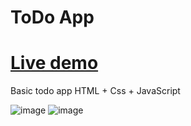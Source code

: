 # ToDo App

# [Live demo](https://fabiano-pancheniak.github.io/todoApp.github.io/)

Basic todo app 
HTML + Css + JavaScript

![image](https://user-images.githubusercontent.com/117361090/226353244-76725141-a332-405c-a432-5ebd1cfe614a.png)
![image](https://user-images.githubusercontent.com/117361090/226353374-a85674c5-80ac-4d65-bea9-25ae78b4dc5f.png)




